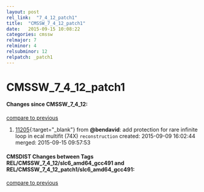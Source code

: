 ```yaml
---
layout: post
rel_link:  "7_4_12_patch1"
title:  "CMSSW_7_4_12_patch1"
date:   2015-09-15 10:08:22
categories: cmssw
relmajor: 7
relminor: 4
relsubminor: 12
relpatch: _patch1
---
```


# CMSSW_7_4_12_patch1
#### Changes since CMSSW_7_4_12:

[compare to previous](https://github.com/cms-sw/cmssw/compare/CMSSW_7_4_12...CMSSW_7_4_12_patch1)



1. [11205](http://github.com/cms-sw/cmssw/pull/11205){:target="_blank"}  from **@bendavid**: add protection for rare infinite loop in ecal multifit (74X) `reconstruction`  created: 2015-09-09 16:02:44 merged: 2015-09-15 09:57:53

#### CMSDIST Changes between Tags REL/CMSSW_7_4_12/slc6_amd64_gcc491 and REL/CMSSW_7_4_12_patch1/slc6_amd64_gcc491:

[compare to previous](https://github.com/cms-sw/cmsdist/compare/REL/CMSSW_7_4_12/slc6_amd64_gcc491...REL/CMSSW_7_4_12_patch1/slc6_amd64_gcc491)



